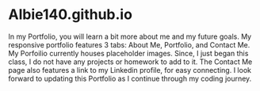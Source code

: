 # Albie140.github.io
  In my Portfolio, you will learn a bit more about me and my future goals. My responsive portfolio features 3 tabs: About Me, Portfolio, and Contact Me. My Porfoilio currently houses placeholder images. Since, I just began this class, I do not have any projects or homework to add to it. The Contact Me page also features a link to my Linkedin profile, for easy connecting. 
  I look forward to updating this Portfolio as I continue through my coding journey.
